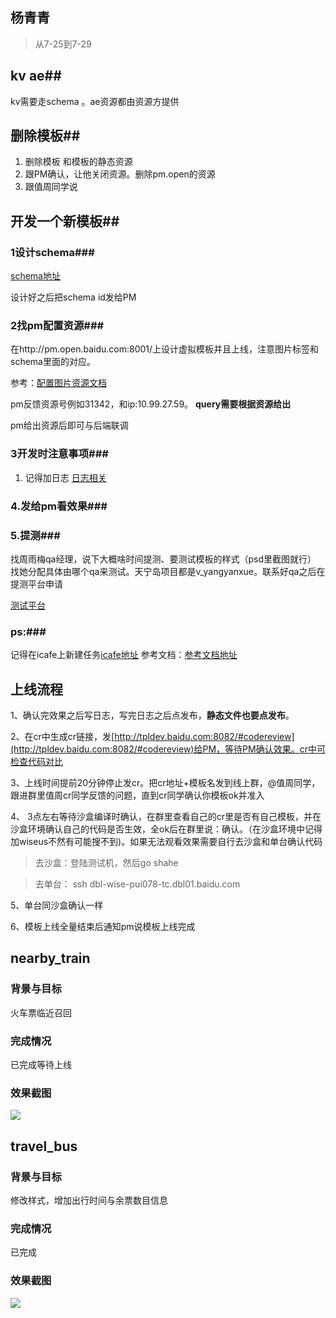 ## 杨青青
> 从7-25到7-29

## kv ae##
kv需要走schema 。ae资源都由资源方提供
## 删除模板##
1. 删除模板 和模板的静态资源
2. 跟PM确认，让他关闭资源。删除pm.open的资源
3. 跟值周同学说
## 开发一个新模板##

### 1设计schema###
[schema地址 ](http://pm.zz.baidu.com/)

设计好之后把schema id发给PM

### 2找pm配置资源###

在http://pm.open.baidu.com:8001/上设计虚拟模板并且上线，注意图片标签和schema里面的对应。

参考：[配置图片资源文档](http://sfe.baidu.com/#/阿拉丁/无线网页搜索/平台指南/02模板平台使用指南)

pm反馈资源号例如31342，和ip:10.99.27.59。 **query需要根据资源给出**

pm给出资源后即可与后端联调

### 3开发时注意事项###

 1. 记得加日志 [日志相关](http://sfe.baidu.com/#/superframe/card/5、统计相关)
 
### 4.发给pm看效果###
### 5.提测###
找周雨梅qa经理，说下大概啥时间提测、要测试模板的样式（psd里截图就行）
找她分配具体由哪个qa来测试。天宁岛项目都是v_yangyanxue。联系好qa之后在提测平台申请

[测试平台](http://cq01-zhouyumei01.epc.baidu.com:8088/)

### ps:###
记得在icafe上新建任务[icafe地址](http://newicafe.baidu.com/issues/space/WiseAladdinTemplate?spaceId=9168&cid=5&q=&currentPage=1&isQuery=29459&vid=29459&viewMode=wall&lane=[9196][9202][9203][9204][9205][2]&channel=&filter=30123)
 参考文档：[参考文档地址](http://sfe.baidu.com/#/串讲文档/阿拉丁/梁佳莹_ala开发流程_201509/Ala-wise+开发串讲 "开发流程") 

## 上线流程
1、确认完效果之后写日志，写完日志之后点发布，**静态文件也要点发布**。

2、在cr中生成cr链接，发[http://tpldev.baidu.com:8082/#codereview](http://tpldev.baidu.com:8082/#codereview)给PM，等待PM确认效果。cr中可检查代码对比

3、上线时间提前20分钟停止发cr。把cr地址+模板名发到线上群，@值周同学，跟进群里值周cr同学反馈的问题，直到cr同学确认你模板ok并准入

4、 3点左右等待沙盒编译时确认，在群里查看自己的cr里是否有自己模板，并在沙盒环境确认自己的代码是否生效，全ok后在群里说：确认。（在沙盒环境中记得加wiseus不然有可能搜不到)。如果无法观看效果需要自行去沙盒和单台确认代码

>去沙盒：登陆测试机，然后go shahe

>去单台： ssh dbl-wise-pui078-tc.dbl01.baidu.com

5、单台同沙盒确认一样

6、模板上线全量结束后通知pm说模板上线完成



## nearby_train

### 背景与目标

火车票临近召回

### 完成情况

已完成等待上线

### 效果截图

![](http://gitlab.baidu.com/psfe/ala-weeklyreport/raw/master/doc/2016-07-29/img/yangqingqing01/nearby_train.JPG)


## travel_bus

### 背景与目标

修改样式，增加出行时间与余票数目信息

### 完成情况

已完成

### 效果截图
![](http://gitlab.baidu.com/psfe/ala-weeklyreport/raw/master/doc/2016-07-29/img/yangqingqing01/travel_bus.PNG)